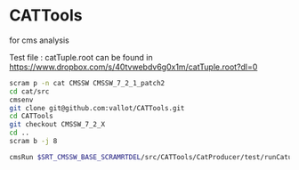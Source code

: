 CATTools
========

for cms analysis

Test file : catTuple.root can be found in https://www.dropbox.com/s/40tvwebdv6g0x1m/catTuple.root?dl=0
```bash
scram p -n cat CMSSW CMSSW_7_2_1_patch2
cd cat/src
cmsenv
git clone git@github.com:vallot/CATTools.git
cd CATTools
git checkout CMSSW_7_2_X
cd ..
scram b -j 8

cmsRun $SRT_CMSSW_BASE_SCRAMRTDEL/src/CATTools/CatProducer/test/runCatupling.py

```
